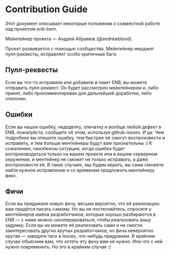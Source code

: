 Contribution Guide
==================

Этот документ описывает некоторые положения о совместной работе над проектом enb-bem.

Мейнтейнер проекта — Андрей Абрамов (@andrewblond).

Проект развивается с помощью сообщества. Мейнтейнер мерджит пулл-реквесты, исправляет особо критичные баги.

Пулл-реквесты
-------------

Если вы что-то исправили или добавили в пакет ENB, вы можете отправить пулл-реквест. Он будет рассмотрен мейнтейнером и, либо принят, либо прокомментирован для дальнейшей доработки, либо отклонен.

Ошибки
------

Если вы нашли ошибку, недоделку, опечатку и вообще любой дефект в ENB, пожалуйста, сообщите об этом, используя github-issues.
И да. Чем подробнее вы опишите ошибку, тем быстрее её смогут воспроизвести и исправить, и тем больше ментейнеры будут вам признательны :)
К сожалению, неизбежны ситуации, когда ошибка будет воспроизводиться только на вашем проекте или в вашем серверном окружении, и ментейнер не сможет не только исправить, а даже воспроизвести её. В таких случаях, мы будем верить, вы сами сможете найти нужное исправление и со временем предложить ментейнеру фикс.

Фичи
----

Если вы придумали новую фичу, весьма вероятно, что её реализацию вам придётся писать самому. Но вы не постесняйтесь, спросите у ментейнеров имена разработчиков, которые хорошо разбираются в ENB — с ними можно скооперироваться, чтобы реализовать вашу задумку.
Если вы не можете её реализовать сами и не смогли заинтересовать других крутых разработчиков, но фича невероятно крутая — заведите таск в Issues, что-нибудь придумаем.
В крайнем случае объясним вам, что хотеть эту фичу вам не нужно. Или что с ней нужно повременить. Но это в крайнем случае :)
